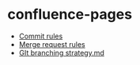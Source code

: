 # confluence-pages

+ [Commit rules](Development%20process%2FCommit%20rules.md)
+ [Merge request rules](Development%20process%2FMerge%20request%20rules.md)
+ [GIt branching strategy.md](Development%20process%2FGIt%20branching%20strategy.md)